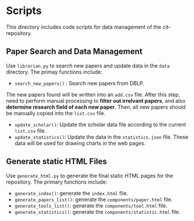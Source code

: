 # Scripts

This directory includes code scripts for data management of the cit-repository.

## Paper Search and Data Management

Use `librarian.py` to search new papers and update data in the `data` directory. The primay functions include:

*  `search_new_papers()` : Search new papers from DBLP. 

  The new papers found will be written into an `add.csv` file. After this step, need to perform manual processing to **filter out irrelvant papers**, and also **determine research field of each new paper**. Then, all new papers should be manually copied into the `list.csv` file.

* `update_scholar()`: Update the scholar data file according to the current `list.csv` file.
* `update_statistics()`: Update the data in the `statistics.json` file. These data will be used for drawing charts in the web pages.

## Generate static HTML Files

Use `generate_html.py` to generate the final static HTML pages for the repository. The primary functions include:

* `generate_index()`: generate the `index.html` file.
* `generate_papers_list()`: generate the `components/paper.html` file.
* `generate_tools_list()`: generate the `components/tool.html` file.
* `generate_statistics()`: generate the `components/statistic.html` file.